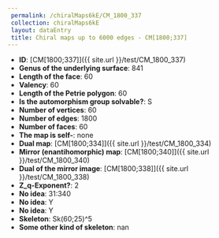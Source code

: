 ```yaml
--- 
 permalink: /chiralMaps6kE/CM_1800_337 
 collection: chiralMaps6kE
 layout: dataEntry
 title: Chiral maps up to 6000 edges - CM[1800;337]
---
```


- **ID**: [CM[1800;337]]({{ site.url }}/test/CM_1800_337)
- **Genus of the underlying surface**: 841
- **Length of the face**: 60
- **Valency**: 60
- **Length of the Petrie polygon**: 60
- **Is the automorphism group solvable?**: S
- **Number of vertices**: 60
- **Number of edges**: 1800
- **Number of faces**: 60
- **The map is self-**: none
- **Dual map**: [CM[1800;334]]({{ site.url }}/test/CM_1800_334)
- **Mirror (enantihomorphic) map**: [CM[1800;340]]({{ site.url }}/test/CM_1800_340)
- **Dual of the mirror image**: [CM[1800;338]]({{ site.url }}/test/CM_1800_338)
- **Z_q-Exponent?**: 2
- **No idea**:  31:340
- **No idea**: Y
- **No idea**: Y
- **Skeleton**: Sk(60;25)^5
- **Some other kind of skeleton**: nan
